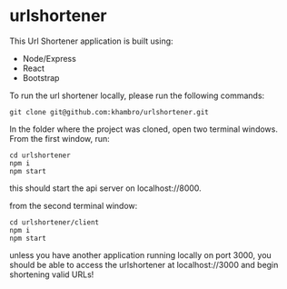 # urlshortener

This Url Shortener application is built using:
* Node/Express
* React
* Bootstrap

To run the url shortener locally, please run the following commands:

```git clone git@github.com:khambro/urlshortener.git```

In the folder where the project was cloned, open two terminal windows. From the first window, run:

```cd urlshortener```\
```npm i```\
```npm start```

this should start the api server on localhost://8000.

from the second terminal window:

```cd urlshortener/client```\
```npm i```\
```npm start```

unless you have another application running locally on port 3000, you should be able to access the urlshortener at localhost://3000 and begin shortening valid URLs!


